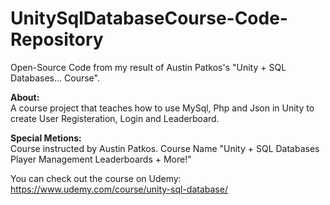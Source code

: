 # UnitySqlDatabaseCourse-Code-Repository

Open-Source Code from my result of Austin Patkos's "Unity + SQL Databases... Course".<br/>

**About:** <br/>
A course project that teaches how to use MySql, Php and Json in Unity to create User Registeration, Login and Leaderboard.<br/>

**Special Metions:**<br/>
Course instructed by Austin Patkos.
Course Name "Unity + SQL Databases Player Management Leaderboards + More!"

You can check out the course on Udemy: https://www.udemy.com/course/unity-sql-database/
